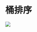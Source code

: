 # 桶排序
![](https://upload-images.jianshu.io/upload_images/2463290-6a1cdd5ebafd843a.gif?imageMogr2/auto-orient/strip|imageView2/2/w/1012/format/webp)

